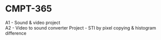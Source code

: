 # CMPT-365
A1 - Sound & video project  
A2 - Video to sound converter
Project - STI by pixel copying & histogram difference
